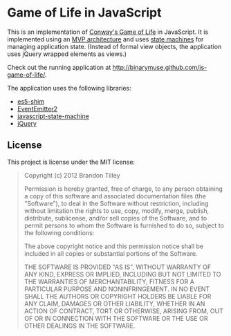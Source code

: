 Game of Life in JavaScript
==========================

This is an implementation of [Conway's Game of Life][game-of-life] in JavaScript.
It is implemented using an [MVP architecture][mvp] and uses [state machines][state-machine]
for managing application state. (Instead of formal view objects, the application uses
jQuery wrapped elements as views.)

  [game-of-life]: http://en.wikipedia.org/wiki/Conway's_Game_of_Life
  [mvp]: http://en.wikipedia.org/wiki/Model%E2%80%93view%E2%80%93presenter
  [state-machine]: http://en.wikipedia.org/wiki/Finite-state_machine

Check out the running application at http://binarymuse.github.com/js-game-of-life/.

The application uses the following libraries:

  * [es5-shim](https://github.com/kriskowal/es5-shim)
  * [EventEmitter2](https://github.com/hij1nx/EventEmitter2)
  * [javascript-state-machine](https://github.com/jakesgordon/javascript-state-machine)
  * [jQuery](http://jquery.com/)

License
-------

This project is license under the MIT license:

> Copyright (c) 2012 Brandon Tilley
>
> Permission is hereby granted, free of charge, to any person obtaining a copy
> of this software and associated documentation files (the "Software"), to deal
> in the Software without restriction, including without limitation the rights
> to use, copy, modify, merge, publish, distribute, sublicense, and/or sell
> copies of the Software, and to permit persons to whom the Software is furnished
> to do so, subject to the following conditions:
>
> The above copyright notice and this permission notice shall be included in all
> copies or substantial portions of the Software.
>
> THE SOFTWARE IS PROVIDED "AS IS", WITHOUT WARRANTY OF ANY KIND, EXPRESS OR
> IMPLIED, INCLUDING BUT NOT LIMITED TO THE WARRANTIES OF MERCHANTABILITY, FITNESS
> FOR A PARTICULAR PURPOSE AND NONINFRINGEMENT. IN NO EVENT SHALL THE AUTHORS OR
> COPYRIGHT HOLDERS BE LIABLE FOR ANY CLAIM, DAMAGES OR OTHER LIABILITY, WHETHER
> IN AN ACTION OF CONTRACT, TORT OR OTHERWISE, ARISING FROM, OUT OF OR IN
> CONNECTION WITH THE SOFTWARE OR THE USE OR OTHER DEALINGS IN THE SOFTWARE.
